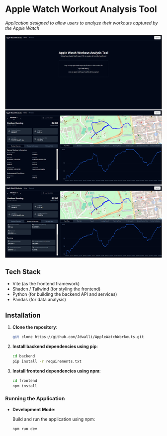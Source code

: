 # Apple Watch Workout Analysis Tool

_Application designed to allow users to analyze their workouts captured by the Apple Watch_

<img src="./frontend/src/assets/screenshots/HomeScreenshot.png" alt="Screenshot of the homepage">
<img src="./frontend/src/assets/screenshots/WorkoutPageScreenshot.png" alt="Screenshot of the workout page">
<img src="./frontend/src/assets/screenshots/WorkoutPagePerformanceScreenshot.png" alt="Another screenshot of the workout page">

## Tech Stack

- Vite (as the frontend framework)
- Shadcn / Tailwind (for styling the frontend)
- Python (for building the backend API and services)
- Pandas (for data analysis)

## Installation

1. **Clone the repository**:

   ```bash
   git clone https://github.com/Jdwalli/AppleWatchWorkouts.git
   ```

2. **Install backend dependencies using pip**:

   ```bash
   cd backend
   pip install -r requirements.txt
   ```

3. **Install frontend dependencies using npm**:

   ```bash
   cd frontend
   npm install
   ```

### Running the Application

- **Development Mode**:

  Build and run the application using npm:

  ```bash
  npm run dev
  ```
